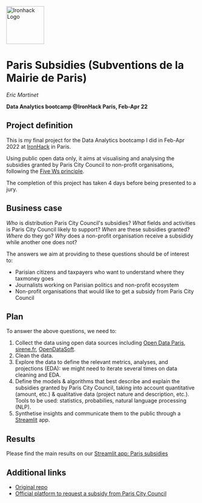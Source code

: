 <img src="https://bit.ly/2VnXWr2" alt="Ironhack Logo" width="100"/>

# Paris Subsidies (Subventions de la Mairie de Paris)
*Eric Martinet*

**Data Analytics bootcamp @IronHack Paris, Feb-Apr 22**

## Project definition

This is my final project for the Data Analytics bootcamp I did in Feb-Apr 2022 at [IronHack](https://www.ironhack.com/fr/data-analytics/paris) in Paris.

Using public open data only, it aims at visualising and analysing the subsidies granted by Paris City Council to non-profit organisations, following the [Five Ws principle](https://en.wikipedia.org/wiki/Five_Ws).

The completion of this project has taken 4 days before being presented to a jury.

## Business case
*Who* is distribution Paris City Council's subsidies? *What* fields and activities is Paris City Council likely to support? *When* are these subsidies granted? *Where* do they go? *Why* does a non-profit organisation receive a subsididy while another one does not?

The answers we aim at providing to these questions should be of interest to:

- Parisian citizens and taxpayers who want to understand where they taxmoney goes
- Journalists working on Parisian politics and non-profit ecosystem
- Non-profit organisations that would like to get a subsidy from Paris City Council

## Plan
To answer the above questions, we need to:

1. Collect the data using open data sources including [Open Data Paris](https://opendata.paris.fr), [sirene.fr](https://www.sirene.fr/sirene/public/accueil), [OpenDataSoft](https://public.opendatasoft.com/explore/dataset/economicref-france-sirene-v3/).
2. Clean the data.
3. Explore the data to define the relevant metrics, analyses, and projections (EDA): we might need to iterate several times on data cleaning and EDA.
4. Define the models & algorithms that best describe and explain the subsidies granted by Paris City Council, taking into account quantitative (amount, etc.) & qualitative data (project nature and description, etc.). Tools to be used: statistics, probabilies, natural language processing (NLP).
5. Synthetise insights and communicate them to the public through a [Streamlit](https://streamlit.io) app.

## Results
Please find the main results on our [Streamlit app: Paris subsidies](https://share.streamlit.io/eric-martinet/parissubsidies/main/07_Streamlit/ParisSubsidies.py)


## Additional links
- [Original repo](https://github.com/eric-martinet/ParisSubsidies)
- [Official platform to request a subsidy from Paris City Council](https://www.paris.fr/pages/les-demandes-de-subventions-5334)



